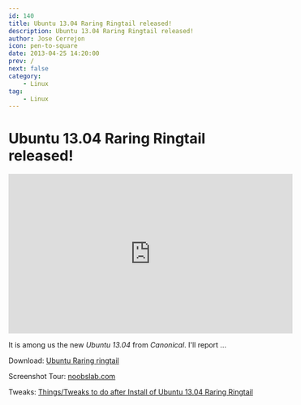 ```yaml
---
id: 140
title: Ubuntu 13.04 Raring Ringtail released!
description: Ubuntu 13.04 Raring Ringtail released!
author: Jose Cerrejon
icon: pen-to-square
date: 2013-04-25 14:20:00
prev: /
next: false
category:
    - Linux
tag:
    - Linux
---
```


# Ubuntu 13.04 Raring Ringtail released!

<iframe width="560" height="315" src="https://www.youtube.com/embed/fH2VHiIW_dE" frameborder="0" allowfullscreen></iframe>

It is among us the new _Ubuntu 13.04_ from _Canonical_. I'll report ...

Download: [Ubuntu Raring ringtail](https://www.ubuntu.com/download/desktop)

Screenshot Tour: [noobslab.com](https://www.noobslab.com/2013/04/ubuntu-1304-raring-ringtail-finally.html)

Tweaks: [Things/Tweaks to do after Install of Ubuntu 13.04 Raring Ringtail](https://www.noobslab.com/2013/04/tweaksthings-to-do-after-install-of.html)
